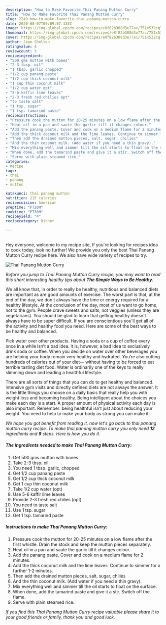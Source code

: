 ```yaml
---
description: "How to Make Favorite Thai Panang Mutton Curry"
title: "How to Make Favorite Thai Panang Mutton Curry"
slug: 2249-how-to-make-favorite-thai-panang-mutton-curry
date: 2020-08-07T09:09:07.135Z
image: https://img-global.cpcdn.com/recipes/e8f82b308d3e77ac/751x532cq70/thai-panang-mutton-curry-recipe-main-photo.jpg
thumbnail: https://img-global.cpcdn.com/recipes/e8f82b308d3e77ac/751x532cq70/thai-panang-mutton-curry-recipe-main-photo.jpg
cover: https://img-global.cpcdn.com/recipes/e8f82b308d3e77ac/751x532cq70/thai-panang-mutton-curry-recipe-main-photo.jpg
author: Jean Shelton
ratingvalue: 4
reviewcount: 3
recipeingredient:
- "500 gms mutton with bones"
- "2-3 tbsp. oil"
- "1 tbsp. garlic chopped"
- "1/2 cup panang paste"
- "1/2 cup thick coconut milk"
- "1 cup thin coconut milk"
- "1/2 cup water opt"
- "5-6 kaffir lime leaves"
- "2-3 fresh red chilies opt"
- "to taste salt"
- "1 tsp. sugar"
- "1 tsp. tamarind paste"
recipeinstructions:
- "Pressure cook the mutton for 20-25 minutes on a low flame after the first whistle. Drain the stock and keep the mutton pieces separately."
- "Heat oil in a pan and saute the garlic till it changes colour."
- "Add the panang paste. Cover and cook on a medium flame for 2 minutes."
- "Add the thick coconut milk and the lime leaves. Continue to simmer for a further 1-2 minutes."
- "Then add the drained mutton pieces, salt, sugar, chilies"
- "And the thin coconut milk. (Add water if you need a thin gravy)."
- "Mix everything well and simmer till the oil starts to float on the surface."
- "When done, add the tamarind paste and give it a stir. Switch off the flame."
- "Serve with plain steamed rice."
categories:
- Recipe
tags:
- thai
- panang
- mutton

katakunci: thai panang mutton 
nutrition: 215 calories
recipecuisine: American
preptime: "PT20M"
cooktime: "PT30M"
recipeyield: "4"
recipecategory: Dinner

---
```

<br>
Hey everyone, welcome to my recipe site, If you're looking for recipes idea to cook today, look no further! We provide you only the best Thai Panang Mutton Curry recipe here. We also have wide variety of recipes to try.
<br>


![Thai Panang Mutton Curry](https://img-global.cpcdn.com/recipes/e8f82b308d3e77ac/751x532cq70/thai-panang-mutton-curry-recipe-main-photo.jpg)

<i>Before you jump to Thai Panang Mutton Curry recipe, you may want to read this short interesting healthy tips about <strong>The Simple Ways to Be Healthy</strong>.</i>

We all know that, in order to really be healthy, nutritious and balanced diets are important as are good amounts of exercise. The worst part is that, at the end of the day, we don't always have the time or energy required for a healthy lifestyle. At the conclusion of the day, most of us want to go home, not to the gym. People crave sweets and salts, not veggies (unless they are vegetarians). You should be glad to learn that getting healthy doesn't always have to be super difficult. If you are conscientious you'll get all of the activity and healthy food you need. Here are some of the best ways to be healthy and balanced.

Pick water over other products. Having a soda or a cup of coffee every once in a while isn’t a bad idea. It is, however, a bad idea to exclusively drink soda or coffee. When you decide on water over other beverages you are helping your body remain very healthy and hydrated. You’re also cutting hundreds of calories out of your diet— without having to be forced to eat terrible tasting diet food. Water is ordinarily one of the keys to really slimming down and leading a healthful lifestyle.

There are all sorts of things that you can do to get healthy and balanced. Intensive gym visits and directly defined diets are not always the answer. It is the little things you choose on a daily basis that really help you with weight loss and becoming healthy. Being intelligent about the choices you make each day is a start. A proper amount of physical activity each day is also important. Remember: being healthful isn’t just about reducing your weight. You need to help to make your body as strong you can make it. 


<i>We hope you got benefit from reading it, now let's go back to thai panang mutton curry recipe. To make thai panang mutton curry you only need <strong>12</strong> ingredients and <strong>9</strong> steps. Here is how you do it.
</i>

##### The ingredients needed to make Thai Panang Mutton Curry:

1. Get 500 gms mutton with bones
1. Take 2-3 tbsp. oil
1. You need 1 tbsp. garlic, chopped
1. Get 1/2 cup panang paste
1. Get 1/2 cup thick coconut milk
1. Get 1 cup thin coconut milk
1. Take 1/2 cup water (opt)
1. Use 5-6 kaffir lime leaves
1. Provide 2-3 fresh red chilies (opt)
1. You need to taste salt
1. Use 1 tsp. sugar
1. Get 1 tsp. tamarind paste


##### Instructions to make Thai Panang Mutton Curry:

1. Pressure cook the mutton for 20-25 minutes on a low flame after the first whistle. Drain the stock and keep the mutton pieces separately.
1. Heat oil in a pan and saute the garlic till it changes colour.
1. Add the panang paste. Cover and cook on a medium flame for 2 minutes.
1. Add the thick coconut milk and the lime leaves. Continue to simmer for a further 1-2 minutes.
1. Then add the drained mutton pieces, salt, sugar, chilies
1. And the thin coconut milk. (Add water if you need a thin gravy).
1. Mix everything well and simmer till the oil starts to float on the surface.
1. When done, add the tamarind paste and give it a stir. Switch off the flame.
1. Serve with plain steamed rice.


<i>If you find this Thai Panang Mutton Curry recipe valuable please share it to your good friends or family, thank you and good luck.</i>
